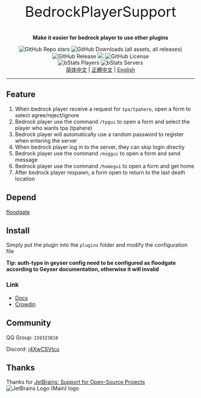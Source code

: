 <p align="center" style="font-size:38px">BedrockPlayerSupport</p>
<p align="center"><b>Make it easier for bedrock player to use other plugins</b></p>
<p align="center">
    <img alt="GitHub Repo stars" src="https://img.shields.io/github/stars/DongShaoNB/BedrockPlayerSupport">
    <img alt="GitHub Downloads (all assets, all releases)" src="https://img.shields.io/github/downloads/DongShaoNB/BedrockPlayerSupport/total">
    <img alt="GitHub Release" src="https://img.shields.io/github/v/release/DongShaoNB/BedrockPlayerSupport">
    <a title="Crowdin" target="_blank" href="https://crowdin.com/project/mcbps"><img src="https://badges.crowdin.net/mcbps/localized.svg"></a>
    <img alt="GitHub License" src="https://img.shields.io/github/license/DongShaoNB/BedrockPlayerSupport">
    <br>
    <img alt="bStats Players" src="https://img.shields.io/bstats/players/17107">
    <img alt="bStats Servers" src="https://img.shields.io/bstats/servers/17107">
	<br>
    <a href="https://github.com/DongShaoNB/BedrockPlayerSupport/blob/master/README.md">简体中文</a>
     | 
    <a href="https://github.com/DongShaoNB/BedrockPlayerSupport/blob/master/README_TW.md">正體中文</a>
     | 
    <a href="https://github.com/DongShaoNB/BedrockPlayerSupport/blob/master/README_EN.md">English</a></p>

------------------------------

## Feature

 1. When bedrock player receive a request for `tpa/tpahere`, open a form to select agree/reject/ignore
 2. Bedrock player use the command `/tpgui` to open a form and select the player who wants tpa (tpahere)
 3. Bedrock player will automatically use a random password to register when entering the server
 4. When bedrock player log in to the server, they can skip login directly
 5. Bedrock player use the command `/msggui` to open a form and send message
 6. Bedrock player use the command `/homegui` to open a form and get home
 7. After bedrock player respawn, a form open to return to the last death location

## Depend

[floodgate][1]

## Install

Simply put the plugin into the `plugins` folder and modify the configuration file    

**Tip: auth-type in geyser config need to be configured as floodgate according to Geyser documentation, otherwise it will invalid**

### Link

- [Docs][2]
- [Crowdin][3]

## Community

QQ Group: `159323818`

Discord: [j4XwCSVtcu][4]

## Thanks
Thanks for [JetBrains: Support for Open-Source Projects][5]   
![JetBrains Logo (Main) logo](https://resources.jetbrains.com/storage/products/company/brand/logos/jb_beam.svg)


[1]: https://geysermc.org/download#floodgate
[2]: https://dongshaonb.github.io/BedrockPlayerSupport/#/
[3]: https://crowdin.com/project/mcbps
[4]: https://discord.gg/j4XwCSVtcu
[5]: https://jb.gg/OpenSourceSupport
